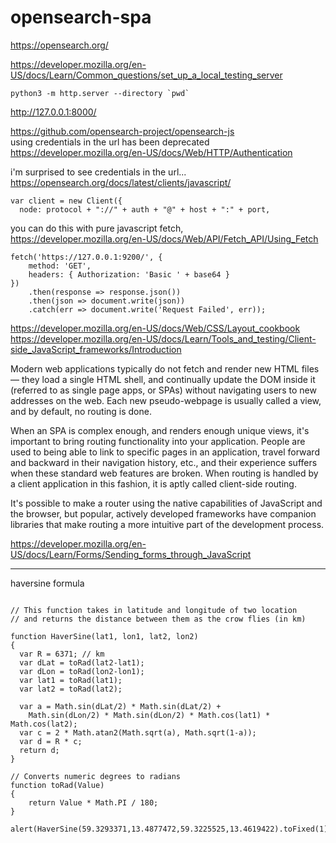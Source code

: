 
# opensearch-spa  

https://opensearch.org/  

https://developer.mozilla.org/en-US/docs/Learn/Common_questions/set_up_a_local_testing_server  
```
python3 -m http.server --directory `pwd`  
```
http://127.0.0.1:8000/  

https://github.com/opensearch-project/opensearch-js  
using credentials in the url has been deprecated  
https://developer.mozilla.org/en-US/docs/Web/HTTP/Authentication  

i'm surprised to see credentials in the url...  
https://opensearch.org/docs/latest/clients/javascript/  
```
var client = new Client({
  node: protocol + "://" + auth + "@" + host + ":" + port,
```

you can do this with pure javascript fetch,  
https://developer.mozilla.org/en-US/docs/Web/API/Fetch_API/Using_Fetch  
```
fetch('https://127.0.0.1:9200/', {
    method: 'GET',
    headers: { Authorization: 'Basic ' + base64 }
})
    .then(response => response.json())
    .then(json => document.write(json))
    .catch(err => document.write('Request Failed', err));
```

https://developer.mozilla.org/en-US/docs/Web/CSS/Layout_cookbook  
https://developer.mozilla.org/en-US/docs/Learn/Tools_and_testing/Client-side_JavaScript_frameworks/Introduction  

Modern web applications typically do not fetch and render new HTML files — they load a single HTML shell, and continually update the DOM inside it (referred to as single page apps, or SPAs) without navigating users to new addresses on the web. Each new pseudo-webpage is usually called a view, and by default, no routing is done.

When an SPA is complex enough, and renders enough unique views, it's important to bring routing functionality into your application. People are used to being able to link to specific pages in an application, travel forward and backward in their navigation history, etc., and their experience suffers when these standard web features are broken. When routing is handled by a client application in this fashion, it is aptly called client-side routing.

It's possible to make a router using the native capabilities of JavaScript and the browser, but popular, actively developed frameworks have companion libraries that make routing a more intuitive part of the development process.


https://developer.mozilla.org/en-US/docs/Learn/Forms/Sending_forms_through_JavaScript  

---

haversine formula

```

// This function takes in latitude and longitude of two location 
// and returns the distance between them as the crow flies (in km)

function HaverSine(lat1, lon1, lat2, lon2) 
{
  var R = 6371; // km
  var dLat = toRad(lat2-lat1);
  var dLon = toRad(lon2-lon1);
  var lat1 = toRad(lat1);
  var lat2 = toRad(lat2);

  var a = Math.sin(dLat/2) * Math.sin(dLat/2) +
    Math.sin(dLon/2) * Math.sin(dLon/2) * Math.cos(lat1) * Math.cos(lat2); 
  var c = 2 * Math.atan2(Math.sqrt(a), Math.sqrt(1-a)); 
  var d = R * c;
  return d;
}

// Converts numeric degrees to radians
function toRad(Value) 
{
    return Value * Math.PI / 180;
}

alert(HaverSine(59.3293371,13.4877472,59.3225525,13.4619422).toFixed(1));


```



